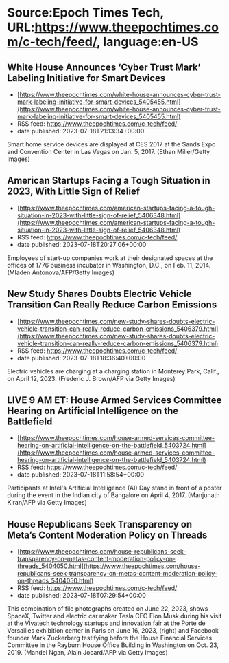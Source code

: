 # Source:Epoch Times Tech, URL:https://www.theepochtimes.com/c-tech/feed/, language:en-US

## White House Announces ‘Cyber Trust Mark’ Labeling Initiative for Smart Devices
 - [https://www.theepochtimes.com/white-house-announces-cyber-trust-mark-labeling-initiative-for-smart-devices_5405455.html](https://www.theepochtimes.com/white-house-announces-cyber-trust-mark-labeling-initiative-for-smart-devices_5405455.html)
 - RSS feed: https://www.theepochtimes.com/c-tech/feed/
 - date published: 2023-07-18T21:13:34+00:00

Smart home service devices are displayed at CES 2017 at the Sands Expo and Convention Center in Las Vegas on Jan. 5, 2017. (Ethan Miller/Getty Images)

## American Startups Facing a Tough Situation in 2023, With Little Sign of Relief
 - [https://www.theepochtimes.com/american-startups-facing-a-tough-situation-in-2023-with-little-sign-of-relief_5406348.html](https://www.theepochtimes.com/american-startups-facing-a-tough-situation-in-2023-with-little-sign-of-relief_5406348.html)
 - RSS feed: https://www.theepochtimes.com/c-tech/feed/
 - date published: 2023-07-18T20:27:06+00:00

Employees of start-up companies work at their designated spaces at the offices of 1776 business incubator in Washington, D.C., on Feb. 11, 2014.  (Mladen Antonova/AFP/Getty Images)

## New Study Shares Doubts Electric Vehicle Transition Can Really Reduce Carbon Emissions
 - [https://www.theepochtimes.com/new-study-shares-doubts-electric-vehicle-transition-can-really-reduce-carbon-emissions_5406379.html](https://www.theepochtimes.com/new-study-shares-doubts-electric-vehicle-transition-can-really-reduce-carbon-emissions_5406379.html)
 - RSS feed: https://www.theepochtimes.com/c-tech/feed/
 - date published: 2023-07-18T18:36:40+00:00

Electric vehicles are charging at a charging station in Monterey Park, Calif., on April 12, 2023. (Frederic J. Brown/AFP via Getty Images)

## LIVE 9 AM ET: House Armed Services Committee Hearing on Artificial Intelligence on the Battlefield
 - [https://www.theepochtimes.com/house-armed-services-committee-hearing-on-artificial-intelligence-on-the-battlefield_5403724.html](https://www.theepochtimes.com/house-armed-services-committee-hearing-on-artificial-intelligence-on-the-battlefield_5403724.html)
 - RSS feed: https://www.theepochtimes.com/c-tech/feed/
 - date published: 2023-07-18T11:58:54+00:00

Participants at Intel's Artificial Intelligence (AI) Day stand in front of a poster during the event in the Indian city of Bangalore on April 4, 2017. (Manjunath Kiran/AFP via Getty Images)

## House Republicans Seek Transparency on Meta’s Content Moderation Policy on Threads
 - [https://www.theepochtimes.com/house-republicans-seek-transparency-on-metas-content-moderation-policy-on-threads_5404050.html](https://www.theepochtimes.com/house-republicans-seek-transparency-on-metas-content-moderation-policy-on-threads_5404050.html)
 - RSS feed: https://www.theepochtimes.com/c-tech/feed/
 - date published: 2023-07-18T07:29:54+00:00

This combination of file photographs created on June 22, 2023, shows SpaceX, Twitter and electric car maker Tesla CEO Elon Musk during his visit at the Vivatech technology startups and innovation fair at the Porte de Versailles exhibition center in Paris on June 16, 2023, (right) and Facebook founder Mark Zuckerberg testifying before the House Financial Services Committee in the Rayburn House Office Building in Washington on Oct. 23, 2019. (Mandel Ngan, Alain Jocard/AFP via Getty Images)

